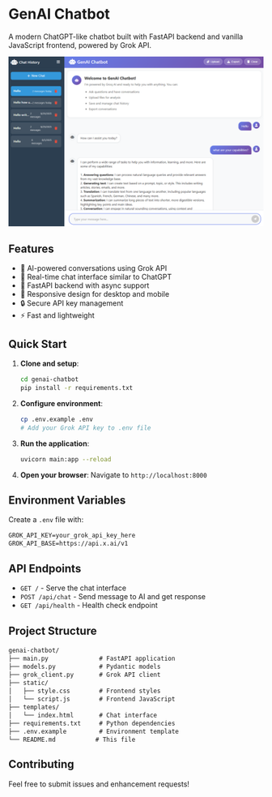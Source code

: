 # GenAI Chatbot

A modern ChatGPT-like chatbot built with FastAPI backend and vanilla JavaScript frontend, powered by Grok API.

![groq-llm-chatscreen](https://github.com/ganeshsriprasad/Groq_LLM_chatbot/blob/f48ca32147b7d29da85703cd618d255127285990/image.png)

## Features

- 🤖 AI-powered conversations using Grok API
- 💬 Real-time chat interface similar to ChatGPT
- 🚀 FastAPI backend with async support
- 📱 Responsive design for desktop and mobile
- 🔒 Secure API key management
- ⚡ Fast and lightweight

## Quick Start

1. **Clone and setup**:
   ```bash
   cd genai-chatbot
   pip install -r requirements.txt
   ```

2. **Configure environment**:
   ```bash
   cp .env.example .env
   # Add your Grok API key to .env file
   ```

3. **Run the application**:
   ```bash
   uvicorn main:app --reload
   ```

4. **Open your browser**:
   Navigate to `http://localhost:8000`

## Environment Variables

Create a `.env` file with:
```
GROK_API_KEY=your_grok_api_key_here
GROK_API_BASE=https://api.x.ai/v1
```

## API Endpoints

- `GET /` - Serve the chat interface
- `POST /api/chat` - Send message to AI and get response
- `GET /api/health` - Health check endpoint

## Project Structure

```
genai-chatbot/
├── main.py              # FastAPI application
├── models.py            # Pydantic models
├── grok_client.py       # Grok API client
├── static/
│   ├── style.css        # Frontend styles
│   └── script.js        # Frontend JavaScript
├── templates/
│   └── index.html       # Chat interface
├── requirements.txt     # Python dependencies
├── .env.example         # Environment template
└── README.md           # This file
```

## Contributing

Feel free to submit issues and enhancement requests!
